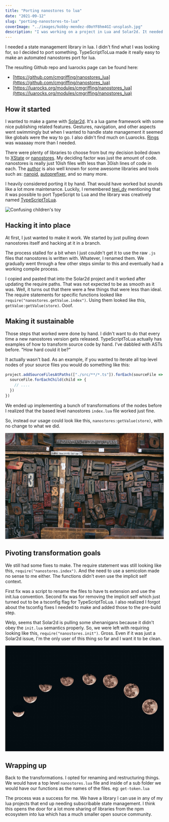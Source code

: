 ```yaml
---
title: "Porting nanostores to lua"
date: "2021-09-12"
slug: "porting-nanostores-to-lua"
coverImage: "../images/kobby-mendez-d0oYF8hm4GI-unsplash.jpg"
description: "I was working on a project in Lua and Solar2d. It needed to maintain state from page to page. I didn't find anything that seemed like a good fit on luarocks, so I ported nanostores to Lua. (not by hand)"
---
```


I needed a state management library in lua. I didn't find what I was looking for, so I decided to port something. TypeScriptToLua made it really easy to make an automated nanostores port for lua.

The resulting Github repo and luarocks page can be found here:

- [https://github.com/cmgriffing/nanostores_lua](https://github.com/cmgriffing/nanostores_lua)
- [https://luarocks.org/modules/cmgriffing/nanostores_lua](https://luarocks.org/modules/cmgriffing/nanostores_lua)

## How it started

I wanted to make a game with [Solar2d](https://solar2d.com/). It's a lua game framework with some nice publishing related features. Gestures, navigation, and other aspects went swimmingly but when I wanted to handle state management it seemed like globals were the way to go. I also didn't find much on Luarocks. [Rings](https://keplerproject.github.io/rings/) was waaaaay more than I needed.

There were plenty of libraries to choose from but my decision boiled down to [XState](https://xstate.js.org/) or [nanostores](https://github.com/nanostores/nanostores). My deciding factor was just the amount of code. nanostores is really just 10ish files with less than 30ish lines of code in each. The [author](https://github.com/ai) is also well known for some awesome libraries and tools such as: [nanoid](https://github.com/ai/nanoid), [autoprefixer](https://github.com/postcss/autoprefixer), and so many more.

I heavily considered porting it by hand. That would have worked but sounds like a lot more maintenance.
Luckily, I remembered [teej_dv](https://twitch.tv/teej_dv) mentioning that it was possible to port TypeScript to Lua and the library was creatively named [TypeScriptToLua](https://typescripttolua.github.io/).

![Confusing children's toy](../images/national-cancer-institute-tNCs873NiXY-unsplash.png)

## Hacking it into place

At first, I just wanted to make it work. We started by just pulling down nanostores itself and hacking at it in a branch.

The process stalled for a bit when I just couldn't get it to use the raw `.js` files that nanostores is written with. Whatever, I renamed them. We gradually went through a few other steps similar to this and eventually had a working compile process.

I copied and pasted that into the Solar2d project and it worked after updating the require paths. That was not expected to be as smooth as it was. Well, it turns out that there were a few things that were less than ideal. The require statements for specific functions looked like `require("nanostores.getValue.index")`. Using them looked like this, `getValue:getValue(store)`. Ooof.

## Making it sustainable

Those steps that worked were done by hand. I didn't want to do that every time a new nanostores version gets released. TypeScriptToLua actually has examples of how to transform source code by hand. I've dabbled with ASTs before. "How hard could it be?"

It actually wasn't bad. As an example, if you wanted to iterate all top level nodes of your source files you would do something like this:

```typescript
project.addSourceFilesAtPaths(["./src/**/*.ts"]).forEach(sourceFile => {
  sourceFile.forEachChild(child => {
    // ....
  })
})
```

We ended up implementing a bunch of transformations of the nodes before I realized that the based level nanostores `index.lua` file worked just fine.

So, instead our usage could look like this, `nanostores:getValue(store)`, with no change to what we did.

![Printing press type faces](../images/bruno-martins-OhJmwB4XWLE-unsplash.jpg)

## Pivoting transformation goals

We still had some fixes to make. The require statement was still looking like this, `require("nanostores.index")`. And the need to use a semicolon made no sense to me either. The functions didn't even use the implicit self context.

First fix was a script to rename the files to have ts extension and use the init.lua convention. Second fix was for removing the implicit self which just turned out to be a tsconfig flag for TypeScriptToLua. I also realized I forgot about the tsconfig fixes I needed to make and added those to the pre-build step.

Welp, seems that Solar2d is pulling some shenanigans because it didn't obey the `init.lua` semantics properly. So, we were left with requiring looking like this, `require("nanostores.init")`. Gross. Even if it was just a Solar2d issue, I'm the only user of this thing so far and I want it to be clean.

![Moon becoming full](../images/sanni-sahil-cSm2a_-25YU-unsplash.jpg)

## Wrapping up

Back to the transformations. I opted for renaming and restructuring things. We would have a top level `nanostores.lua` file and inside of a sub folder we would have our functions as the names of the files. eg: `get-token.lua`

The process was a success for me. We have a library I can use in any of my lua projects that end up needing subscribable state management. I think this opens the door for a lot more sharing of libraries from the npm ecosystem into lua which has a much smaller open source community.
